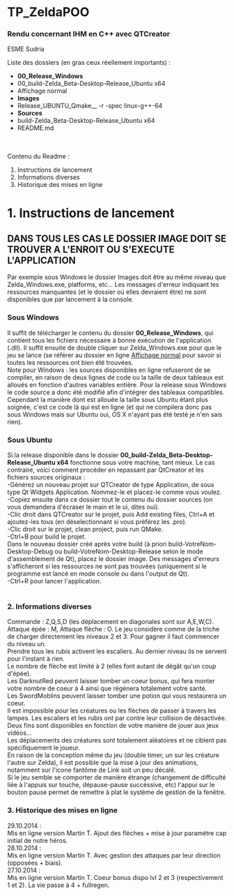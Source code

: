 TP_ZeldaPOO
===========

<h3>Rendu concernant IHM en C++ avec QTCreator</h3>
ESME Sudria

Liste des dossiers (en gras ceux réellement importants) :
<ul>
<li><b>00_Release_Windows</b></li>
<li>00_build-Zelda_Beta-Desktop-Release_Ubuntu x64</li>
<li>Affichage normal</li>
<li><b>Images</b></li>
<li>Release_UBUNTU_Qmake__ -r -spec linux-g++-64</li>
<li><b>Sources</b></li>
<li>build-Zelda_Beta-Desktop-Release_Ubuntu x64</li>
<li>README.md</li>
</ul>
<br><br>
Contenu du Readme :
<ol>
<li>Instructions de lancement</li>
<li>Informations diverses</li>
<li>Historique des mises en ligne</li>
</ol>
<h1>1. Instructions de lancement</h1>
<h2>DANS TOUS LES CAS LE DOSSIER IMAGE DOIT SE TROUVER A L'ENROIT OU S'EXECUTE L'APPLICATION</h2>
Par exemple sous Windows le dossier Images doit être au même niveau que Zelda_Windows.exe, platforms, etc...
Les messages d'erreur indiquant les ressources manquantes (et le dossier où elles devraient être) ne sont disponibles que par lancement à la console.

<h3>Sous Windows</h3>
Il suffit de télécharger le contenu du dossier <b>00_Release_Windows</b>, qui contient tous les fichiers nécessaire à bonne exécution de l'application (.dll). Il suffit ensuite de double cliquer sur Zelda_Windows.exe pour que le jeu se lance (se référer au dossier en ligne <u>Affichage normal</u> pour savoir si toutes les ressources ont bien été trouvées.<br>
Note pour Windows : les sources disponibles en ligne refuseront de se compiler, en raison de deux lignes de code ou la taille de deux tableaux est alloués en fonction d'autres variables entière. Pour la release sous Windows le code source a donc été modifié afin d'intégrer des tableaux compatibles. Cependant la manière dont est allouée la taille sous Ubuntu étant plus soignée, c'est ce code là qui est en ligne (et qui ne compilera donc pas sous Windows mais sur Ubuntu oui, OS X n'ayant pas été testé je n'en sais rien).

<h3>Sous Ubuntu</h3>
Si la release disponible dans le dossier <b>00_build-Zelda_Beta-Desktop-Release_Ubuntu x64</b> fonctionne sous votre machine, tant mieux. Le cas contraire, voici comment procéder en repassant par QtCreator et les fichiers sources originaux :<br>
	-Générez un nouveau projet sur QTCreator de type Application, de sous type Qt Widgets Application. Nommez-le et placez-le comme vous voulez.<br>
-Copiez ensuite dans ce dossier tout le contenu du dossier sources (on vous demandera d'écraser le main et le ui, dites oui).<br> 
-Clic droit dans QTCreator sur le projet, puis Add existing files, Ctrl+A et ajoutez-les tous (en déselectionnant si vous préférez les .pro).<br>
-Clic droit sur le projet, clean project, puis run QMake.<br>
-Ctrl+B pour build le projet.<br>
Dans le nouveau dossier créé après votre build (à priori build-VotreNom-Desktop-Debug ou build-VotreNom-Desktop-Release selon le mode d'assemblement de Qt), placez le
dossier image. Des messages d'erreurs s'afficheront si les ressources ne sont pas trouvées (uniquement si le programme est lancé en mode console ou dans l'output de Qt).
<br>-Ctrl+R pour lancer l'application.<br><br>
<h3>2. Informations diverses</h3>
Commande : Z,Q,S,D (les déplacement en diagonales sont sur A,E,W,C). Attaque épée : M, Attaque flèche : O.
 Le jeu considère comme de la triche de charger directement les niveaux 2 et 3. Pour gagner il faut commencer du niveau un.<br>
 Prendre tous les rubis activent les escaliers. Au dernier niveau ils ne servent pour l'instant à rien. <br>
 Le nombre de flèche est limité à 2 (elles font autant de dégât qu'un coup d'épée).<br>
 Les DarknutRed peuvent laisser tomber un coeur bonus, qui fera monter votre nombre de coeur à 4 ainsi que régénera totalement votre santé.<br>
 Les SwordMoblins peuvent laisser tomber une potion qui vous restaurera un coeur. <br>
 Il est impossible pour les créatures ou les flèches de passer à travers les lampes. Les escaliers et les rubis ont par contre leur collision de désactivée.<br>
 Deux fins sont disponibles en fonction de votre manière de jouer aux jeux vidéos...<br>
 Les déplacements des créatures sont totalement aléatoires et ne ciblent pas spécifiquement le joueur.<br>
 En raison de la conception même du jeu (double timer, un sur les créature l'autre sur Zelda), il est possible que la mise à jour des animations, notamment sur l'icone fantôme de Link soit un peu décalé.<br>
 Si le jeu semble se comporter de manière étrange (changement de difficulté liée à l'appuis sur touche, dépause-pause succéssive, etc) l'appui sur le bouton pause permet de remettre à plat le système de gestion de la fenêtre.
 
<br>
<h3>3. Historique des mises en ligne</h3>
29.10.2014 :<br>
Mis en ligne version Martin T. Ajout des flèches + mise à jour paramétre cap initial de notre héros.<br>
28.10.2014 :<br>
Mis en ligne version Martin T. Avec gestion des attaques par leur direction (opposées + biais).<br>
27.10.2014 :<br>
Mis en ligne version Martin T. Coeur bonus dispo lvl 2 et 3 (respectivement 1 et 2). La vie passe à 4 + fullregen.


